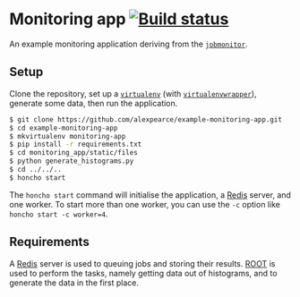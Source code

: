 # Monitoring app [![Build status](https://travis-ci.org/alexpearce/example-monitoring-app.svg)](http://travis-ci.org/alexpearce/example-monitoring-app)

An example monitoring application deriving from the [`jobmonitor`](https://github.com/alexpearce/jobmonitor).

Setup
-----

Clone the repository, set up a [`virtualenv`](http://virtualenv.readthedocs.org/en/latest/) (with [`virtualenvwrapper`](http://virtualenvwrapper.readthedocs.org/en/latest/)), generate some data, then run the application.

```bash
$ git clone https://github.com/alexpearce/example-monitoring-app.git
$ cd example-monitoring-app
$ mkvirtualenv monitoring-app
$ pip install -r requirements.txt
$ cd monitoring_app/static/files
$ python generate_histograms.py
$ cd ../../..
$ honcho start
```

The `honcho start` command will initialise the application, a [Redis](http://redis.io/) server, and one worker.
To start more than one worker, you can use the `-c` option like `honcho start -c worker=4`.

Requirements
------------

A [Redis](http://redis.io/) server is used to queuing jobs and storing their results.
[ROOT](http://root.cern.ch/) is used to perform the tasks, namely getting data out of histograms, and to generate the data in the first place.
